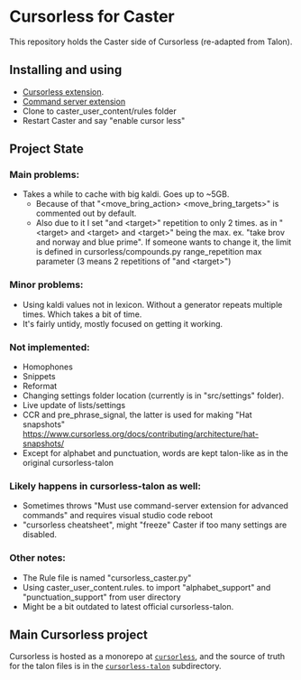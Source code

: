 # Cursorless for Caster
This repository holds the Caster side of Cursorless (re-adapted from Talon).

## Installing and using
* [Cursorless extension](https://marketplace.visualstudio.com/items?itemName=pokey.cursorless).
* [Command server extension](https://marketplace.visualstudio.com/items?itemName=pokey.command-server)
* Clone to caster_user_content/rules folder
* Restart Caster and say "enable cursor less"

## Project State
### Main problems:
* Takes a while to cache with big kaldi. Goes up to ~5GB.
	* Because of that "\<move_bring_action\> \<move_bring_targets\>" is commented out by default.
	* Also due to it I set "and \<target\>" repetition to only 2 times.
	as in "\<target\> and \<target\> and \<target\>" being the max. 
	ex. "take brov and norway and blue prime".
	  If someone wants to change it, the limit is defined in cursorless/compounds.py range_repetition max parameter (3 means 2 repetitions of "and \<target\>")

### Minor problems:
* Using kaldi values not in lexicon. Without a generator repeats multiple times. Which takes a bit of time.
* It's fairly untidy, mostly focused on getting it working. 

### Not implemented:
* Homophones
* Snippets
* Reformat
* Changing settings folder location (currently is in "src/settings" folder).
* Live update of lists/settings 
* CCR and pre_phrase_signal, the latter is used for making "Hat snapshots" https://www.cursorless.org/docs/contributing/architecture/hat-snapshots/
* Except for alphabet and punctuation, words are kept talon-like as in the original cursorless-talon

### Likely happens in cursorless-talon as well:
* Sometimes throws "Must use command-server extension for advanced commands"
		and requires visual studio code reboot
* "cursorless cheatsheet", might "freeze" Caster if too many settings are disabled.	

### Other notes:
* The Rule file is named "cursorless_caster.py"
* Using caster_user_content.rules. 
	to import "alphabet_support" and "punctuation_support" from user directory
* Might be a bit outdated to latest official cursorless-talon.	

## Main Cursorless project
Cursorless is hosted as a monorepo at [`cursorless`](https://github.com/cursorless-dev/cursorless), and the source of truth for the talon files is in the [`cursorless-talon`](https://github.com/cursorless-dev/cursorless/tree/main/cursorless-talon) subdirectory.
